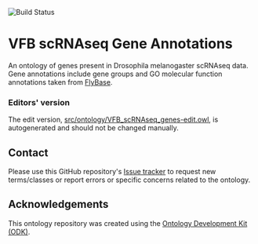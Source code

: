 
![Build Status](https://github.com/VirtualFlyBrain/vfb-scRNAseq-gene-annotations/workflows/CI/badge.svg)
# VFB scRNAseq Gene Annotations

An ontology of genes present in Drosophila melanogaster scRNAseq data. Gene annotations include gene groups and GO molecular function annotations taken from [FlyBase](http://flybase.org).

### Editors' version

The edit version, [src/ontology/VFB_scRNAseq_genes-edit.owl](src/ontology/VFB_scRNAseq_genes-edit.owl), is autogenerated and should not be changed manually.

## Contact

Please use this GitHub repository's [Issue tracker](https://github.com/VirtualFlyBrain/vfb-scRNAseq-gene-annotations/issues) to request new terms/classes or report errors or specific concerns related to the ontology.

## Acknowledgements

This ontology repository was created using the [Ontology Development Kit (ODK)](https://github.com/INCATools/ontology-development-kit).